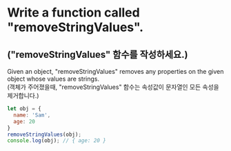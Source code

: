 # Write a function called "removeStringValues".
## ("removeStringValues" 함수를 작성하세요.)

Given an object, "removeStringValues" removes any properties on the given object whose values are strings.  
(객체가 주어졌을때, "removeStringValues" 함수는 속성값이 문자열인 모든 속성을 제거합니다.)

```js
let obj = {
  name: 'Sam',
  age: 20
}
removeStringValues(obj);
console.log(obj); // { age: 20 }
```